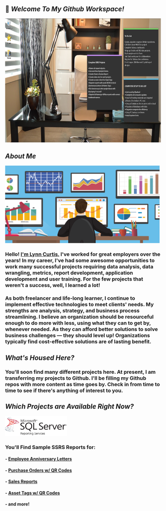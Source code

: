 ## 👋  <em>Welcome To My Github Workspace!</em>
<img src="/assets/images/officework.jpg" width="1000" height="400"/>


## <em>About Me</em>
<img src="/assets/images/Analysis.png" width="500" height="250"/>

### Hello! <a href="https://github.com/curtild">I'm Lynn Curtis.</a> I've worked for great employers over the years! In my career, I've had some awesome opportunities to work many successful projects requiring data analysis, data wrangling, metrics, report development, application development and user training. For the few projects that weren't a success, well, I learned a lot!


### As both freelancer and life-long learner, I continue to implement effective technologies to meet clients' needs. My strengths are analysis, strategy, and business process streamlining. I believe an organization should be resourceful enough to do more with less, using what they can to get by, whenever needed. As they can afford better solutions to solve business challenges — they should level up! Organizations typically find cost-effective solutions are of lasting benefit. 


## <em>What's Housed Here?</em>
### You'll soon find many different projects here. At present, I am transferring my projects to Github. I'll be filling my Github repos with more content as time goes by. Check in from time to time to see if there's anything of interest to you.


## <em>Which Projects are Available Right Now?</em>
<img src="/assets/images/SSRS_logo.png" width="200" height="65"/>

### You'll Find Sample SSRS Reports for:

#### - <a href="https://github.com/curtild/SSRS-Projects/tree/master/EmployeeAnniversaries">Employee Anniversary Letters</a>
#### - <a href="https://github.com/curtild/SSRS-Projects/tree/master/PurchaseOrders">Purchase Orders w/ QR Codes</a>
#### - <a href="https://github.com/curtild/SSRS-Projects/tree/master/Sales">Sales Reports</a>
#### - <a href="https://github.com/curtild/SSRS-Projects/tree/master/AssetTags">Asset Tags w/ QR Codes</a>
#### - and more!







<!--
**curtild/curtild** is a ✨ _special_ ✨ repository because its `README.md` (this file) appears on your GitHub profile.
<a href="#"><img class="avatar avatar-user" src="https://avatars.githubusercontent.com/u/20559941?s=48&amp;v=4" width="38" height="38" style="border-radius:50%" alt="@curtild"></a> 
Here are some ideas to get you started:

- 🔭 I’m currently working on ...
- 🌱 I’m currently learning ...
- 👯 I’m looking to collaborate on ...
- 🤔 I’m looking for help with ...
- 💬 Ask me about ...
- 📫 How to reach me: ...
- 😄 Pronouns: ...
- ⚡ Fun fact: ...
-->
